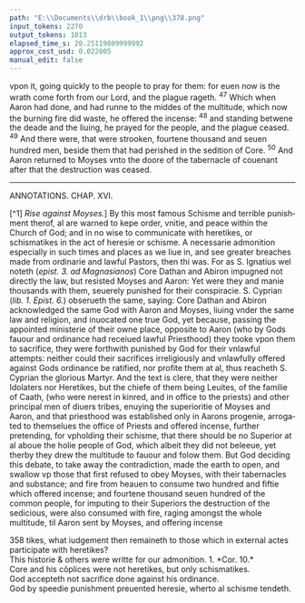 ```yaml
---
path: "E:\\Documents\\drb\\book_1\\png\\378.png"
input_tokens: 2270
output_tokens: 1013
elapsed_time_s: 20.25119809999992
approx_cost_usd: 0.022005
manual_edit: false
---
```

vpon it, going quickly to the people to pray for them: for euen now is the wrath come forth from our Lord, and the plague rageth. <sup>47</sup> Which when Aaron had done, and had runne to the middes of the multitude, which now the burning fire did waste, he offered the incense: <sup>48</sup> and standing betwene the deade and the liuing, he prayed for the people, and the plague ceased. <sup>49</sup> And there were, that were stroo­ken, fourtene thousand and seuen hundred men, beside them that had perished in the sedition of Core. <sup>50</sup> And Aaron re­turned to Moyses vnto the doore of the tabernacle of coue­nant after that the destruction was ceased.

<hr>

ANNOTATIONS.
CHAP. XVI.

[^1] *Rise against Moyses.*] By this most famous Schisme and terrible punish­ment therof, al are warned to kepe order, vnitie, and peace within the Church of God; and in no wise to communicate with heretikes, or schismatikes in the act of heresie or schisme. A necessarie admonition especially in such times and places as we liue in, and see greater breaches made from ordinarie and lawful Pastors, then thi was. For as S. Ignatius wel noteth (*epist. 3. ad Magnasianos*) Core Dathan and Abiron impugned not directly the law, but resisted Moyses and Aaron: Yet were they and manie thousands with them, seuerely punished for their conspiracie. S. Cyprian (*lib. 1. Epist. 6.*) obserueth the same, saying: Core Dathan and Abiron acknowledged the same God with Aaron and Moy­ses, liuing vnder the same law and religion, and inuocated one true God, yet because, passing the appointed ministerie of their owne place, opposite to Aaron (who by Gods fauour and ordinance had receiued lawful Priesthood) they tooke vpon them to sacrifice, they were forthwith punished by God for their vnlawful attempts: neither could their sacrifices irreligiously and vnlawfully offered against Gods ordinance be ratified, nor profite them at al, thus rea­cheth S. Cyprian the glorious Martyr. And the text is clere, that they were neither Idolaters nor Heretikes, but the chiefe of them being Leuites, of the familie of Caath, (who were nerest in kinred, and in office to the priests) and other principal men of diuers tribes, enuying the superioritie of Moyses and Aaron, and that priesthood was established only in Aarons progenie, arroga­ted to themselues the office of Priests and offered incense, further pretending, for vpholding their schisme, that there should be no Superior at al aboue the holie people of God, which albeit they did not beleeue, yet therby they drew the multitude to fauour and folow them. But God deciding this debate, to take away the contradiction, made the earth to open, and swallow vp those that first refused to obey Moyses, with their tabernacles and substance; and fire from heauen to consume two hundred and fiftie which offered incense; and fourtene thousand seuen hundred of the common people, for imputing to their Supe­riors the destruction of the sedicious, were also consumed with fire, raging a­mongst the whole multitude, til Aaron sent by Moyses, and offering incense

<aside>358 tikes, what iudgement then remaineth to those which in external ac­tes partici­pa­te with hereti­kes?</aside>

<aside>This historie & others were writte for our admonition. 1. *Cor. 10.*</aside>

<aside>Core and his cõplices were not heretikes, but only schis­matikes.</aside>

<aside>God accep­teth not sacri­fice done a­gainst his ordi­nance.</aside>

<aside>God by spee­die punishment preuented he­resie, wherto al schisme ten­deth.</aside>